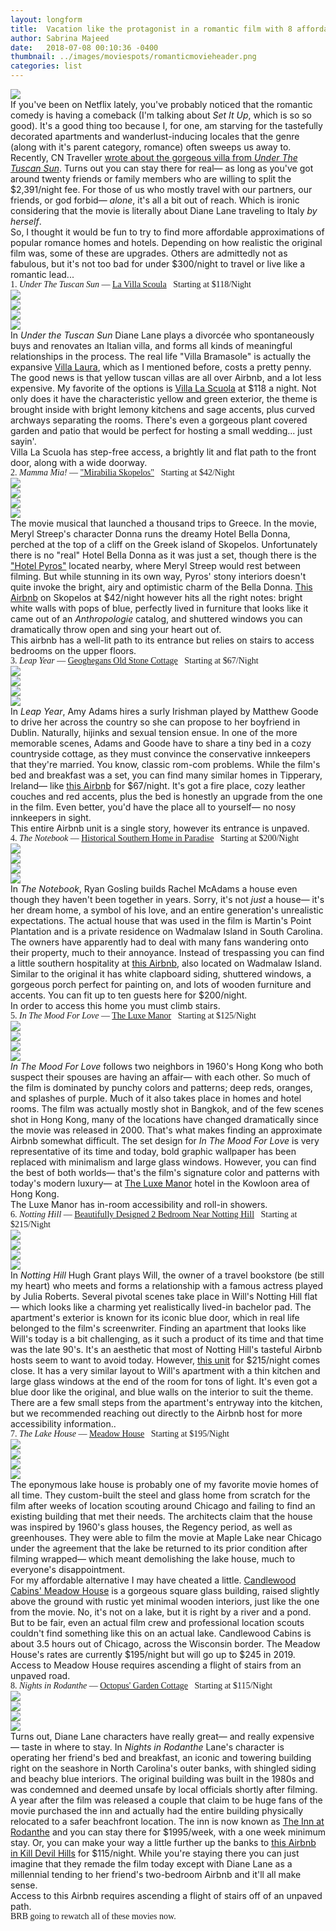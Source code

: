 ```yaml
---
layout: longform
title:  Vacation like the protagonist in a romantic film with 8 affordable movie set alternatives.
author: Sabrina Majeed
date:   2018-07-08 00:10:36 -0400
thumbnail: ../images/moviespots/romanticmovieheader.png
categories: list
---
```




<img class="mt3-ns mt3 mb4-ns mb3" src="../images/moviespots/romanticmovieheader.png">

<p class="pb3" style="max-width: 650px; margin: auto;">If you've been on Netflix lately, you've probably noticed that the romantic comedy is having a comeback (I'm talking about <i>Set It Up</i>, which is so so good). It's a good thing too because I, for one, am starving for the tastefully decorated apartments and wanderlust-inducing locales that the genre (along with it's parent category, romance) often sweeps us away to.</p>

<p class="pb3" style="max-width: 650px; margin: auto;">Recently, CN Traveller <a href="https://www.cntraveler.com/story/you-can-rent-the-villa-from-under-the-tuscan-sun?sp=&weekend_photo=2" target="new">wrote about the gorgeous villa from <i>Under The Tuscan Sun</i></a>. Turns out you can stay there for real— as long as you've got around twenty friends or family members who are willing to split the $2,391/night fee. For those of us who mostly travel with our partners, our friends, or god forbid— <i>alone</i>, it's all a bit out of reach. Which is ironic considering that the movie is literally about Diane Lane traveling to Italy <i>by herself</i>. </p>

<p class="pb4-ns pb3" style="max-width: 650px; margin: auto;">So, I thought it would be fun to try to find more affordable approximations of popular romance homes and hotels. Depending on how realistic the original film was, some of these are upgrades. Others are admittedly not as fabulous, but it's not too bad for under $300/night to travel or live like a romantic lead...</p>

<p class="f4 pt3 pb3 lh-title" style="font-family: 'Gilroy-ExtraBold'; max-width: 650px; margin: auto;">1. <i>Under The Tuscan Sun</i> — <a href="https://www.airbnb.com/rooms/9676103?wl_source=list&wl_id=329621833&role=wishlist_owner&adults=1&children=0&infants=0" target="_blank" class="link underline-hover orange">La Villa Scoula</a><span class="f5 light-silver">&nbsp; &nbsp;Starting at $118/Night</span></p>

<div class="fl w-100 w-50-ns pr1-ns mb1 mb0-ns">
<img src="../images/moviespots/tuscan_1.png">
</div>
<div class="fl w-100 w-50-ns pl1-ns mb2">
<img src="../images/moviespots/tuscan_2.png">
</div>
<div class="fl w-100 w-50-ns pr1-ns mb1 mb0-ns">
<img src="../images/moviespots/tuscan_3.png">
</div>
<div class="fl w-100 w-50-ns pl1-ns mb3 mb4-ns">
<img src="../images/moviespots/tuscan_4.png">
</div>

<p class="pb2" style="max-width: 650px; margin: auto;">
In <i>Under the Tuscan Sun</i> Diane Lane plays a divorcée who spontaneously buys and renovates an Italian villa, and forms all kinds of meaningful relationships in the process. The real life "Villa Bramasole" is actually the expansive <a href="https://www.luxuryretreats.com/vacation-rentals/italy/tuscany/cortona/villa-laura-112033">Villa Laura</a>, which as I mentioned before, costs a pretty penny. The good news is that yellow tuscan villas are all over Airbnb, and a lot less expensive. My favorite of the options is <a href="https://www.airbnb.com/rooms/9676103?wl_source=list&wl_id=329621833&role=wishlist_owner&adults=1&children=0&infants=0">Villa La Scuola</a> at $118 a night. Not only does it have the characteristic yellow and green exterior, the theme is brought inside with bright lemony kitchens and sage accents, plus curved archways separating the rooms. There's even a gorgeous plant covered garden and patio that would be perfect for hosting a small wedding... just sayin'.</p>


<p class="f6 i light-silver pb4" style="max-width: 650px; margin: auto;">Villa La Scuola has step-free access, a brightly lit and flat path to the front door, along with a wide doorway.</p>

<p class="f4 pt3 pb3 lh-title" style="font-family: 'Gilroy-ExtraBold'; max-width: 650px; margin: auto;">2. <i>Mamma Mia!</i> — <a href="https://www.airbnb.com/rooms/2863822" target="_blank" class="link underline-hover orange">"Mirabilia Skopelos"</a><span class="f5 light-silver">&nbsp; &nbsp;Starting at $42/Night</span></p>

<div class="fl w-100 w-50-ns pr1-ns mb1 mb0-ns">
<img src="../images/moviespots/mammamia_1.png">
</div>
<div class="fl w-100 w-50-ns pl1-ns mb2">
<img src="../images/moviespots/mammamia_2.png">
</div>
<div class="fl w-100 w-50-ns pr1-ns mb1 mb0-ns">
<img src="../images/moviespots/mammamia_3.png">
</div>
<div class="fl w-100 w-50-ns pl1-ns mb3 mb4-ns">
<img src="../images/moviespots/mammamia_4.png">
</div>

<p id="anchor" class="pb2" style="max-width: 650px; margin: auto;">
The movie musical that launched a thousand trips to Greece. In the movie, Meryl Streep's character Donna runs the dreamy Hotel Bella Donna, perched at the top of a cliff on the Greek island of Skopelos. Unfortunately there is no "real" Hotel Bella Donna as it was just a set, though there is the <a href="http://www.holidayislands.com/skopelos/houses/pyrgos/">"Hotel Pyros"</a> located nearby, where Meryl Streep would rest between filming. But while stunning in its own way, Pyros' stony interiors doesn't quite invoke the bright, airy and optimistic charm of the Bella Donna. <a href="https://www.airbnb.com/rooms/2863822?wl_source=list&wl_id=329621833&role=wishlist_owner&adults=1&children=0&infants=0">This Airbnb</a> on Skopelos at $42/night however hits all the right notes: bright white walls with pops of blue, perfectly lived in furniture that looks like it came out of an <i>Anthropologie</i> catalog, and shuttered windows you can dramatically throw open and sing your heart out of.</p>


<p class="f6 i light-silver pb4" style="max-width: 650px; margin: auto;">This airbnb has a well-lit path to its entrance but relies on stairs to access bedrooms on the upper floors.</p>

<p class="f4 pt3 pb3 lh-title" style="font-family: 'Gilroy-ExtraBold'; max-width: 650px; margin: auto;">3. <i>Leap Year</i> — <a href="https://www.airbnb.com/rooms/16828159" target="_blank" class="link underline-hover orange">Geoghegans Old Stone Cottage</a><span class="f5 light-silver">&nbsp; &nbsp;Starting at $67/Night</span></p>

<div class="fl w-100 w-50-ns pr1-ns mb1 mb0-ns">
<img src="../images/moviespots/leapyear_1.png">
</div>
<div class="fl w-100 w-50-ns pl1-ns mb2">
<img src="../images/moviespots/leapyear_2.png">
</div>
<div class="fl w-100 w-50-ns pr1-ns mb1 mb0-ns">
<img src="../images/moviespots/leapyear_3.png">
</div>
<div class="fl w-100 w-50-ns pl1-ns mb3 mb4-ns">
<img src="../images/moviespots/leapyear_4.png">
</div>

<p class="pb2" style="max-width: 650px; margin: auto;">
In <i>Leap Year</i>, Amy Adams hires a surly Irishman played by Matthew Goode to drive her across the country so she can propose to her boyfriend in Dublin. Naturally, hijinks and sexual tension ensue. In one of the more memorable scenes, Adams and Goode have to share a tiny bed in a cozy countryside cottage, as they must convince the conservative innkeepers that they're married. You know, classic rom-com problems. While the film's bed and breakfast was a set, you can find many similar homes in Tipperary, Ireland— like <a href="Geoghegans Old Stone Cottage" target="new">this Airbnb</a> for $67/night. It's got a fire place, cozy leather couches and red accents, plus the bed is honestly an upgrade from the one in the film. Even better, you'd have the place all to yourself— no nosy innkeepers in sight.</p>

<p class="f6 i light-silver pb4" style="max-width: 650px; margin: auto;">This entire Airbnb unit is a single story, however its entrance is unpaved.</p>

<p class="f4 pt3 pb3 lh-title" style="font-family: 'Gilroy-ExtraBold'; max-width: 650px; margin: auto;">4. <i>The Notebook</i> — <a href="https://www.airbnb.com/rooms/14995365" target="_blank" class="link underline-hover orange">Historical Southern Home in Paradise</a><span class="f5 light-silver">&nbsp; &nbsp;Starting at $200/Night</span></p>

<div class="fl w-100 w-50-ns pr1-ns mb1 mb0-ns">
<img src="../images/moviespots/notebook_1.png">
</div>
<div class="fl w-100 w-50-ns pl1-ns mb2">
<img src="../images/moviespots/notebook_2.png">
</div>
<div class="fl w-100 w-50-ns pr1-ns mb1 mb0-ns">
<img src="../images/moviespots/notebook_3.png">
</div>
<div class="fl w-100 w-50-ns pl1-ns mb3 mb4-ns">
<img src="../images/moviespots/notebook_4.png">
</div>

<p class="pb2" style="max-width: 650px; margin: auto;">
In <i>The Notebook</i>, Ryan Gosling builds Rachel McAdams a house even though they haven't been together in years. Sorry, it's not <i>just</i> a house— it's her dream home, a symbol of his love, and an entire generation's unrealistic expectations. The actual house that was used in the film is Martin's Point Plantation and is a private residence on Wadmalaw Island in South Carolina. The owners have apparently had to deal with many fans wandering onto their property, much to their annoyance. Instead of trespassing you can find a little southern hospitality at <a href="https://www.airbnb.com/rooms/14995365">this Airbnb</a>, also located on Wadmalaw Island. Similar to the original it has white clapboard siding, shuttered windows, a gorgeous porch perfect for painting on, and lots of wooden furniture and accents. You can fit up to ten guests here for $200/night.</p>

<p class="f6 i light-silver pb4" style="max-width: 650px; margin: auto;">In order to access this home you must climb stairs.</p>

<p class="f4 pt3 pb3 lh-title" style="font-family: 'Gilroy-ExtraBold'; max-width: 650px; margin: auto;">5. <i>In The Mood For Love</i> — <a href="https://www.agoda.com/partners/partnersearch.aspx?pcs=1&cid=1801609&hl=en&hid=3494" target="_blank" class="link underline-hover orange">The Luxe Manor</a><span class="f5 light-silver">&nbsp; &nbsp;Starting at $125/Night</span></p>

<div class="fl w-100 w-50-ns pr1-ns mb1 mb0-ns">
<img src="../images/moviespots/moodforlove_1.png">
</div>
<div class="fl w-100 w-50-ns pl1-ns mb2">
<img src="../images/moviespots/moodforlove_2.png">
</div>
<div class="fl w-100 w-50-ns pr1-ns mb1 mb0-ns">
<img src="../images/moviespots/moodforlove_3.png">
</div>
<div class="fl w-100 w-50-ns pl1-ns mb3 mb4-ns">
<img src="../images/moviespots/moodforlove_4.png">
</div>

<p class="pb2" style="max-width: 650px; margin: auto;">
<i>In The Mood For Love</i> follows two neighbors in 1960's Hong Kong who both suspect their spouses are having an affair— with each other. So much of the film is dominated by punchy colors and patterns; deep reds, oranges, and splashes of purple. Much of it also takes place in homes and hotel rooms. The film was actually mostly shot in Bangkok, and of the few scenes shot in Hong Kong, many of the locations have changed dramatically since  the movie was released in 2000. That's what makes finding an approximate Airbnb somewhat difficult. The set design for <i>In The Mood For Love</i> is very representative of its time and today, bold graphic wallpaper has been replaced with minimalism and large glass windows. However, you can find the best of both worlds— that's the film's signature color and patterns with today's modern luxury— at <a href="https://www.agoda.com/partners/partnersearch.aspx?pcs=1&cid=1801609&hl=en&hid=3494" target="new">The Luxe Manor</a> hotel in the Kowloon area of Hong Kong.</p>

<p class="f6 i light-silver pb4" style="max-width: 650px; margin: auto;">
The Luxe Manor has in-room accessibility and roll-in showers.</p>

<p class="f4 pt3 pb3 lh-title" style="font-family: 'Gilroy-ExtraBold'; max-width: 650px; margin: auto;">6. <i>Notting Hill</i> — <a href="https://www.airbnb.com/rooms/10088507" target="_blank" class="link underline-hover orange">Beautifully Designed 2 Bedroom Near Notting Hill</a><span class="f5 light-silver">&nbsp; &nbsp;Starting at $215/Night</span></p>

<div class="fl w-100 w-50-ns pr1-ns mb1 mb0-ns">
<img src="../images/moviespots/nottinghill_1.png">
</div>
<div class="fl w-100 w-50-ns pl1-ns mb2">
<img src="../images/moviespots/nottinghill_2.png">
</div>
<div class="fl w-100 w-50-ns pr1-ns mb1 mb0-ns">
<img src="../images/moviespots/nottinghill_3.png">
</div>
<div class="fl w-100 w-50-ns pl1-ns mb3 mb4-ns">
<img src="../images/moviespots/nottinghill_4.png">
</div>

<p class="pb2" style="max-width: 650px; margin: auto;">
In <i>Notting Hill</i> Hugh Grant plays Will, the owner of a travel bookstore (be still my heart) who meets and forms a relationship with a famous actress played by Julia Roberts. Several pivotal scenes take place in Will's Notting Hill flat— which looks like a charming yet realistically lived-in bachelor pad. The apartment's exterior is known for its iconic blue door, which in real life belonged to the film's screenwriter. Finding an apartment that looks like Will's today is a bit challenging, as it such a product of its time and that time was the late 90's. It's an aesthetic that most of Notting Hill's tasteful Airbnb hosts seem to want to avoid today. However, <a href="https://www.airbnb.com/rooms/10088507">this unit</a> for $215/night comes close. It has a very similar layout to Will's apartment with a thin kitchen and large glass windows at the end of the room for tons of light. It's even got a blue door like the original, and blue walls on the interior to suit the theme.</p>


<p class="f6 i light-silver pb4" style="max-width: 650px; margin: auto;">There are a few small steps from the apartment's entryway into the kitchen, but we recommended reaching out directly to the Airbnb host for more accessibility information..</p>

<p class="f4 pt3 pb3 lh-title" style="font-family: 'Gilroy-ExtraBold'; max-width: 650px; margin: auto;">7. <i>The Lake House</i> — <a href="https://www.candlewoodcabins.com/meadowhouse" target="_blank" class="link underline-hover orange">Meadow House</a><span class="f5 light-silver">&nbsp; &nbsp;Starting at $195/Night</span></p>

<div class="fl w-100 w-50-ns pr1-ns mb1 mb0-ns">
<img src="../images/moviespots/lakehouse_1.png">
</div>
<div class="fl w-100 w-50-ns pl1-ns mb2">
<img src="../images/moviespots/lakehouse_2.png">
</div>
<div class="fl w-100 w-50-ns pr1-ns mb1 mb0-ns">
<img src="../images/moviespots/lakehouse_3.png">
</div>
<div class="fl w-100 w-50-ns pl1-ns mb3 mb4-ns">
<img src="../images/moviespots/lakehouse_4.png">
</div>

<p class="pb2" style="max-width: 650px; margin: auto;">
The eponymous lake house is probably one of my favorite movie homes of all time. They custom-built the steel and glass home from scratch for the film after weeks of location scouting around Chicago and failing to find an existing building that met their needs. The architects claim that the house was inspired by 1960's glass houses, the Regency period, as well as greenhouses. They were able to film the movie at Maple Lake near Chicago under the agreement that the lake be returned to its prior condition after filming wrapped— which meant demolishing the lake house, much to everyone's disappointment.</p>

<p class="pb2" style="max-width: 650px; margin: auto;">For my affordable alternative I may have cheated a little. <a href="https://www.candlewoodcabins.com/meadowhouse">Candlewood Cabins' Meadow House</a> is a gorgeous square glass building, raised slightly above the ground with rustic yet minimal wooden interiors, just like the one from the movie. No, it's not on a lake, but it is right by a river and a pond. But to be fair, even an actual film crew and professional location scouts couldn't find something like this on an actual lake. Candlewood Cabins is about 3.5 hours out of Chicago, across the Wisconsin border. The Meadow House's rates are currently $195/night but will go up to $245 in 2019.</p>

<p class="f6 i light-silver pb4" style="max-width: 650px; margin: auto;">
Access to Meadow House requires ascending a flight of stairs from an unpaved road.</p>

<p class="f4 pt3 pb3 lh-title" style="font-family: 'Gilroy-ExtraBold'; max-width: 650px; margin: auto;">8. <i>Nights in Rodanthe</i> — <a href="https://www.airbnb.com/rooms/13980800" target="_blank" class="link underline-hover orange">Octopus' Garden Cottage</a><span class="f5 light-silver">&nbsp; &nbsp;Starting at $115/Night</span></p>

<div class="fl w-100 w-50-ns pr1-ns mb1 mb0-ns">
<img src="../images/moviespots/rodanthe_1.png">
</div>
<div class="fl w-100 w-50-ns pl1-ns mb2">
<img src="../images/moviespots/rodanthe_2.png">
</div>
<div class="fl w-100 w-50-ns pr1-ns mb1 mb0-ns">
<img src="../images/moviespots/rodanthe_3.png">
</div>
<div class="fl w-100 w-50-ns pl1-ns mb3 mb4-ns">
<img src="../images/moviespots/rodanthe_4.png">
</div>

<p class="pb2" style="max-width: 650px; margin: auto;">
Turns out, Diane Lane characters have really great— and really expensive— taste in where to stay. In <i>Nights in Rodanthe</i> Lane's character is operating her friend's bed and breakfast, an iconic and towering building right on the seashore in North Carolina's outer banks, with shingled siding and beachy blue interiors. The original building was built in the 1980s and was condemned and deemed unsafe by local officials shortly after filming. A year after the film was released a couple that claim to be huge fans of the movie purchased the inn and actually had the entire building physically relocated to a safer beachfront location. The inn is now known as <a href="https://www.sunrealtync.com/outer-banks/rodanthe-nc-rentals/oceanfront/r-51
" target="new">The Inn at Rodanthe</a> and you can stay there for $1995/week, with a one week minimum stay. Or, you can make your way a little further up the banks to <a href="https://www.airbnb.com/rooms/13980800">this Airbnb in Kill Devil Hills</a> for $115/night. While you're staying there you can just imagine that they remade the film today except with Diane Lane as a millennial tending to her friend's two-bedroom Airbnb and it'll all make sense.</p>

<p class="f6 i light-silver pb4" style="max-width: 650px; margin: auto;">
Access to this Airbnb requires ascending a flight of stairs off of an unpaved path.</p>

<p class="f6 pb3 lh-title" style="font-family: 'Gilroy-ExtraBold'; max-width: 650px; margin: auto;">BRB going to rewatch all of these movies now.</p>
